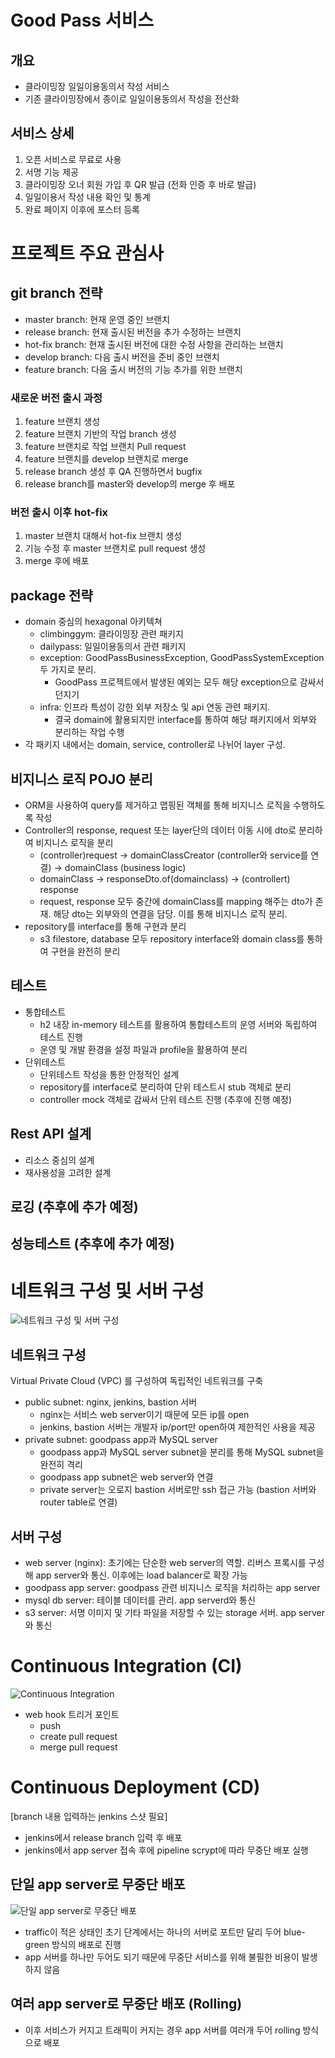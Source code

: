 # Good Pass 서비스
## 개요
- 클라이밍장 일일이용동의서 작성 서비스
- 기존 클라이밍장에서 종이로 일일이용동의서 작성을 전산화

## 서비스 상세
1. 오픈 서비스로 무료로 사용
2. 서명 기능 제공
3. 클라이밍장 오너 회원 가입 후 QR 발급 (전화 인증 후 바로 발급)
4. 일일이용서 작성 내용 확인 및 통계
5. 완료 페이지 이후에 포스터 등록

# 프로젝트 주요 관심사
## git branch 전략
- master branch: 현재 운영 중인 브랜치
- release branch: 현재 출시된 버전을 추가 수정하는 브랜치
- hot-fix branch: 현재 출시된 버전에 대한 수정 사항을 관리하는 브랜치
- develop branch: 다음 출시 버전을 준비 중인 브랜치
- feature branch: 다음 출시 버전의 기능 추가를 위한 브랜치

### 새로운 버전 출시 과정
1. feature 브랜치 생성
2. feature 브랜치 기반의 작업 branch 생성
3. feature 브랜치로 작업 브랜치 Pull request
4. feature 브랜치를 develop 브랜치로 merge
5. release branch 생성 후 QA 진행하면서 bugfix
6. release branch를 master와 develop의 merge 후 배포
   
### 버전 출시 이후 hot-fix
1. master 브랜치 대해서 hot-fix 브랜치 생성
2. 기능 수정 후 master 브랜치로 pull request 생성
3. merge 후에 배포

## package 전략
- domain 중심의 hexagonal 아키텍쳐
   - climbinggym: 클라이밍장 관련 패키지
   - dailypass: 일일이용동의서 관련 패키지
   - exception: GoodPassBusinessException, GoodPassSystemException 두 가지로 분리.
      - GoodPass 프로젝트에서 발생된 예외는 모두 해당 exception으로 감싸서 던지기
   - infra: 인프라 특성이 강한 외부 저장소 및 api 연동 관련 패키지.
      - 결국 domain에 활용되지만 interface를 통하여 해당 패키지에서 외부와 분리하는 작업 수행
- 각 패키지 내에서는 domain, service, controller로 나뉘어 layer 구성. 

## 비지니스 로직 POJO 분리
- ORM을 사용하여 query를 제거하고 맵핑된 객체를 통해 비지니스 로직을 수행하도록 작성
- Controller의 response, request 또는 layer단의 데이터 이동 시에 dto로 분리하여 비지니스 로직을 분리
  - (controller)request -> domainClassCreator (controller와 service를 연결) -> domainClass (business logic)
  - domainClass -> responseDto.of(domainclass) -> (controllert) response
  - request, response 모두 중간에 domainClass를 mapping 해주는 dto가 존재. 해당 dto는 외부와의 연결을 담당. 이를 통해 비지니스 로직 분리.
- repository를 interface를 통해 구현과 분리
  - s3 filestore, database 모두 repository interface와 domain class를 통하여 구현을 완전히 분리

## 테스트
- 통합테스트
   - h2 내장 in-memory 테스트를 활용하여 통합테스트의 운영 서버와 독립하여 테스트 진행
   - 운영 및 개발 환경을 설정 파일과 profile을 활용하여 분리
- 단위테스트
   - 단위테스트 작성을 통한 안정적인 설계
   - repository를 interface로 분리하여 단위 테스트시 stub 객체로 분리
   - controller mock 객체로 감싸서 단위 테스트 진행 (추후에 진행 예정)

## Rest API 설계
- 리소스 중심의 설계
- 재사용성을 고려한 설계

## 로깅 (추후에 추가 예정)

## 성능테스트 (추후에 추가 예정)

# 네트워크 구성 및 서버 구성
![네트워크 구성 및 서버 구성](https://github.com/f-lab-edu/good-pass/assets/75526682/6c02154d-f46e-4865-bf7f-0ba9ccc76518)

## 네트워크 구성
Virtual Private Cloud (VPC) 를 구성하여 독립적인 네트워크를 구축
- public subnet: nginx, jenkins, bastion 서버
   - nginx는 서비스 web server이기 때문에 모든 ip를 open
   - jenkins, bastion 서버는 개발자 ip/port만 open하여 제한적인 사용을 제공
- private subnet: goodpass app과 MySQL server
   - goodpass app과 MySQL server subnet을 분리를 통해 MySQL subnet을 완전히 격리
   - goodpass app subnet은 web server와 연결
   - private server는 오로지 bastion 서버로만 ssh 접근 가능 (bastion 서버와 router table로 연결)

## 서버 구성
- web server (nginx): 초기에는 단순한 web server의 역할. 리버스 프록시를 구성해 app server와 통신. 이후에는 load balancer로 확장 가능
- goodpass app server: goodpass 관련 비지니스 로직을 처리하는 app server
- mysql db server: 테이블 데이터를 관리. app serverd와 통신
- s3 server: 서명 이미지 및 기타 파일을 저장할 수 있는 storage 서버. app server와 통신

# Continuous Integration (CI)
![Continuous Integration](https://github.com/f-lab-edu/good-pass/assets/75526682/bc38f921-4f25-4c8d-bbfd-b357a9abb0d6)

- web hook 트리거 포인트
   - push
   - create pull request
   - merge pull request
  
# Continuous Deployment (CD)
[branch 내용 입력하는 jenkins 스샷 필요]
- jenkins에서 release branch 입력 후 배포
- jenkins에서 app server 접속 후에 pipeline scrypt에 따라 무중단 배포 실행

## 단일 app server로 무중단 배포
![단일 app server로 무중단 배포](https://github.com/f-lab-edu/good-pass/assets/75526682/9ad920d4-8c27-4f02-8b85-9e19b42e32fc)

- traffic이 적은 상태인 초기 단계에서는 하나의 서버로 포트만 달리 두어 blue-green 방식의 배포로 진행
- app 서버를 하나만 두어도 되기 때문에 무중단 서비스를 위해 불필한 비용이 발생하지 않음

## 여러 app server로 무중단 배포 (Rolling)
- 이후 서비스가 커지고 트래픽이 커지는 경우 app 서버를 여러개 두어 rolling 방식으로 배포
